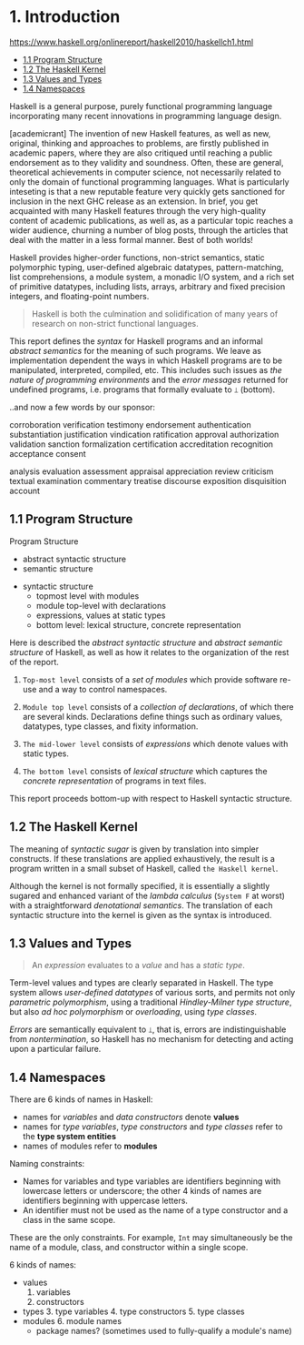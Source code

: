 # 1. Introduction
https://www.haskell.org/onlinereport/haskell2010/haskellch1.html

- [1.1 Program Structure](#11-program-structure)
- [1.2 The Haskell Kernel](#12-the-haskell-kernel)
- [1.3 Values and Types](#13-values-and-types)
- [1.4 Namespaces](#14-namespaces)


Haskell is a general purpose, purely functional programming language incorporating many recent innovations in programming language design.

[academicrant] The invention of new Haskell features, as well as new, original, thinking and approaches to problems, are firstly published in academic papers, where they are also critiqued until reaching a public endorsement as to they validity and soundness. Often, these are general, theoretical achievements in computer science, not necessarily related to only the domain of functional programming languages. What is particularly inteseting is that a new reputable feature very quickly gets sanctioned for inclusion in the next GHC release as an extension. In brief, you get acquainted with many Haskell features through the very high-quality content of academic publications, as well as, as a particular topic reaches a wider audience, churning a number of blog posts, through the articles that deal with the matter in a less formal manner. Best of both worlds!


Haskell provides higher-order functions, non-strict semantics, static polymorphic typing, user-defined algebraic datatypes, pattern-matching, list comprehensions, a module system, a monadic I/O system, and a rich set of primitive datatypes, including lists, arrays, arbitrary and fixed precision integers, and floating-point numbers.

> Haskell is both the culmination and solidification of many years of research on non-strict functional languages.

This report defines the *syntax* for Haskell programs and an informal *abstract semantics* for the meaning of such programs. We leave as implementation dependent the ways in which Haskell programs are to be manipulated, interpreted, compiled, etc. This includes such issues as *the nature of programming environments* and the *error messages* returned for undefined programs, i.e. programs that formally evaluate to `⟘` (bottom).


..and now a few words by our sponsor:

  corroboration
  verification
  testimony
  endorsement
  authentication
  substantiation
  justification
  vindication
  ratification
  approval
  authorization
  validation
  sanction
  formalization
  certification
  accreditation
  recognition
  acceptance
  consent

  analysis
  evaluation
  assessment
  appraisal
  appreciation
  review
  criticism
  textual examination
  commentary
  treatise
  discourse
  exposition
  disquisition
  account


## 1.1 Program Structure

Program Structure
- abstract syntactic structure
- semantic structure
* syntactic structure
  - topmost level with modules
  - module top-level with declarations
  - expressions, values at static types 
  - bottom level: lexical structure, concrete representation


Here is described the *abstract syntactic structure* and *abstract semantic structure* of Haskell, as well as how it relates to the organization of the rest of the report.

1. `Top-most level` consists of a *set of modules* which provide software re-use and a way to control namespaces.

2. `Module top level` consists of a *collection of declarations*, of which there are several kinds. Declarations define things such as ordinary values, datatypes, type classes, and fixity information.

3. `The mid-lower level` consists of *expressions* which denote values with static types.

4. `The bottom level` consists of *lexical structure* which captures the *concrete representation* of programs in text files.

This report proceeds bottom-up with respect to Haskell syntactic structure.


## 1.2 The Haskell Kernel

The meaning of *syntactic sugar* is given by translation into simpler constructs. If these translations are applied exhaustively, the result is a program written in a small subset of Haskell, called `the Haskell kernel`.

Although the kernel is not formally specified, it is essentially a slightly sugared and enhanced variant of the *lambda calculus* (`System F` at worst) with a straightforward *denotational semantics*. The translation of each syntactic structure into the kernel is given as the syntax is introduced.


## 1.3 Values and Types

> An *expression* evaluates to a *value* and has a *static type*.

Term-level values and types are clearly separated in Haskell. The type system allows *user-defined datatypes* of various sorts, and permits not only *parametric polymorphism*, using a traditional *Hindley-Milner type structure*, but also *ad hoc polymorphism* or *overloading*, using *type classes*.

*Errors* are semantically equivalent to `⟘`, that is, errors are indistinguishable from *nontermination*, so Haskell has no mechanism for detecting and acting upon a particular failure.


## 1.4 Namespaces

There are 6 kinds of names in Haskell:
- names for *variables* and *data constructors* denote **values**
- names for *type variables*, *type constructors* and *type classes* refer to the **type system entities**
- names of modules refer to **modules**

Naming constraints:
- Names for variables and type variables are identifiers beginning with lowercase letters or underscore; the other 4 kinds of names are identifiers beginning with uppercase letters.
- An identifier must not be used as the name of a type constructor and a class in the same scope.

These are the only constraints. For example, `Int` may simultaneously be the name of a module, class, and constructor within a single scope.

6 kinds of names:
- values
  1. variables
  2. constructors
- types
  3. type variables
  4. type constructors
  5. type classes
- modules
  6. module names
  - package names? (sometimes used to fully-qualify a module's name)
